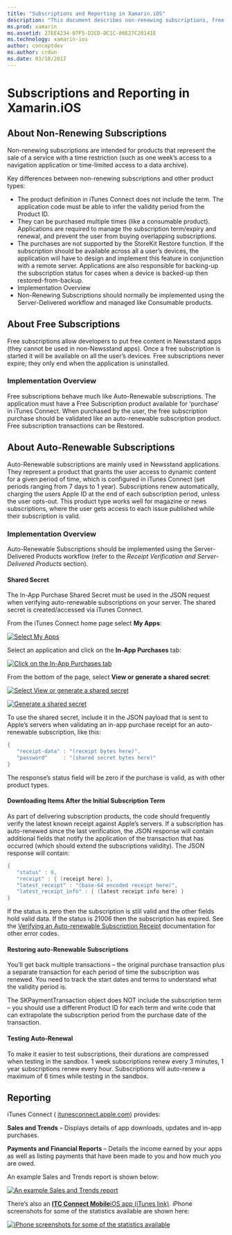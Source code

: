 ```yaml
---
title: "Subscriptions and Reporting in Xamarin.iOS"
description: "This document describes non-renewing subscriptions, free subscriptions, auto-renewable subscriptions, and using iTunes Connect to report on these items."
ms.prod: xamarin
ms.assetid: 27EE4234-07F5-D2CD-DC1C-86E27C20141E
ms.technology: xamarin-ios
author: conceptdev
ms.author: crdun
ms.date: 03/18/2017
---
```


# Subscriptions and Reporting in Xamarin.iOS

## About Non-Renewing Subscriptions

Non-renewing subscriptions are intended for products that represent the sale
of a service with a time restriction (such as one week’s access to a
navigation application or time-limited access to a data archive).   
   
Key differences between non-renewing subscriptions and other product
types:

- The product definition in iTunes Connect does not include the term. The application code must be able to infer the validity period from the Product ID. 
- They can be purchased multiple times (like a consumable product). Applications are required to manage the subscription term/expiry and renewal, and prevent the user from buying overlapping subscriptions. 
- The purchases are not supported by the StoreKit Restore function. If the subscription should be available across all a user’s devices, the application will have to design and implement this feature in conjunction with a remote server. Applications are also responsible for backing-up the subscription status for cases when a device is backed-up then restored-from-backup. 
- Implementation Overview
- Non-Renewing Subscriptions should normally be implemented using the Server-Delivered workflow and managed like Consumable products. 

## About Free Subscriptions

Free subscriptions allow developers to put free content in Newsstand apps
(they cannot be used in non-Newsstand apps). Once a free subscription is started
it will be available on all the user’s devices. Free subscriptions never
expire; they only end when the application is uninstalled.

### Implementation Overview

Free subscriptions behave much like Auto-Renewable subscriptions. The
application must have a Free Subscription product available for ‘purchase’
in iTunes Connect. When purchased by the user, the free subscription purchase
should be validated like an auto-renewable subscription product. Free
subscription transactions can be Restored.

## About Auto-Renewable Subscriptions

Auto-Renewable subscriptions are mainly used in Newsstand applications. They
represent a product that grants the user access to dynamic content for a given
period of time, which is configured in iTunes Connect (set periods ranging from
7 days to 1 year). Subscriptions renew automatically, charging the users Apple
ID at the end of each subscription period, unless the user opts-out. This
product type works well for magazine or news subscriptions, where the user gets
access to each issue published while their subscription is valid.

### Implementation Overview

Auto-Renewable Subscriptions should be implemented using the Server-Delivered
Products workflow (refer to the *Receipt Verification and Server-Delivered Products* section).

#### Shared Secret

The In-App Purchase Shared Secret must be used in the JSON request when
verifying auto-renewable subscriptions on your server. The shared secret is
created/accessed via iTunes Connect.

From the iTunes Connect home page select **My Apps**:   
   
 [![](subscriptions-and-reporting-images/image2.png "Select My Apps")](subscriptions-and-reporting-images/image2.png#lightbox)  

Select an application and click on the **In-App Purchases** tab:

[![](subscriptions-and-reporting-images/image6.png "Click on the In-App Purchases tab")](subscriptions-and-reporting-images/image6.png#lightbox)

From the bottom of the page, select **View or generate a shared secret**:
   
 [![](subscriptions-and-reporting-images/image40.png "Select View or generate a shared secret")](subscriptions-and-reporting-images/image40.png#lightbox)

 [![](subscriptions-and-reporting-images/image41.png "Generate a shared secret")](subscriptions-and-reporting-images/image41.png#lightbox)   

To use the shared secret, include it in the JSON payload that is sent to
Apple’s servers when validating an in-app purchase receipt for an
auto-renewable subscription, like this:

```csharp
{
   "receipt-data" : "(receipt bytes here)",
   "password"     : "(shared secret bytes here)"
}
```

The response’s status field will be zero if the purchase is valid, as with
other product types.

#### Downloading Items After the Initial Subscription Term

As part of delivering subscription products, the code should frequently
verify the latest known receipt against Apple’s servers. If a subscription has
auto-renewed since the last verification, the JSON response will contain
additional fields that notify the application of the transaction that has
occurred (which should extend the subscriptions validity). The JSON response
will contain:

```csharp
{
   "status" : 0,
   "receipt" : { (receipt here) },
   "latest_receipt" : "(base-64 encoded receipt here)",
   "latest_receipt_info" : { (latest receipt info here) }
}
```

If the status is zero then the subscription is still valid and the other
fields hold valid data. If the status is 21006 then the subscription has
expired. See the [Verifying an Auto-renewable Subscription Receipt](https://developer.apple.com/library/ios/releasenotes/General/ValidateAppStoreReceipt/Chapters/ValidateRemotely.html)
documentation for other error codes.

#### Restoring auto-Renewable Subscriptions

You’ll get back multiple transactions – the original purchase transaction
plus a separate transaction for each period of time the subscription was
renewed. You need to track the start dates and terms to understand what the
validity period is.   

The SKPaymentTransaction object does NOT
include the subscription term – you should use a different Product ID for each
term and write code that can extrapolate the subscription period from the
purchase date of the transaction.

#### Testing Auto-Renewal

To make it easier to test subscriptions, their durations are compressed when
testing in the sandbox. 1 week subscriptions renew every 3 minutes, 1 year
subscriptions renew every hour. Subscriptions will auto-renew a maximum of 6
times while testing in the sandbox.

## Reporting

iTunes Connect ( [itunesconnect.apple.com](http://itunesconnect.apple.com)) provides:   
   
 **Sales and Trends** – Displays details of app downloads, updates and in-app
purchases.   
   
 **Payments and Financial Reports** – Details
the income earned by your apps as well as listing payments that have been made
to you and how much you are owed.

An example Sales and Trends report is shown below:   

 [![](subscriptions-and-reporting-images/image42.png "An example Sales and Trends report")](subscriptions-and-reporting-images/image42.png#lightbox)   
   
 There’s also an  [**ITC Connect Mobile**iOS app (iTunes link)](http://itunes.apple.com/us/app/itunes-connect-mobile/id376771144?mt=8).
iPhone screenshots for some of the statistics available are shown here:   
   
 [![](subscriptions-and-reporting-images/image43.png "iPhone screenshots for some of the statistics available")](subscriptions-and-reporting-images/image43.png#lightbox)
